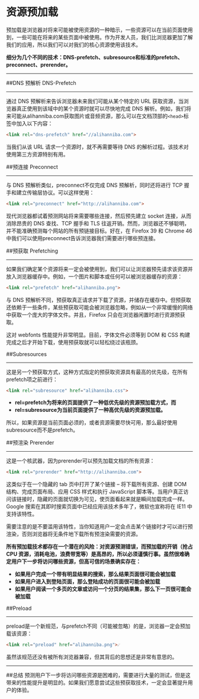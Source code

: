 # 资源预加载
预加载是浏览器对将来可能被使用资源的一种暗示，一些资源可以在当前页面使用到，一些可能在将来的某些页面中被使用。作为开发人员，我们比浏览器更加了解我们的应用，所以我们可以对我们的核心资源使用该技术。

**细分为几个不同的技术：DNS-prefetch、subresource和标准的prefetch、preconnect、prerender。**

___
##DNS 预解析 DNS-Prefetch
___
通过 DNS 预解析来告诉浏览器未来我们可能从某个特定的 URL 获取资源，当浏览器真正使用到该域中的某个资源时就可以尽快地完成 DNS 解析。例如，我们将来可能从alihanniba.com获取图片或音频资源，那么可以在文档顶部的```<head>```标签中加入以下内容：

```html
<link rel="dns-prefetch" href="//alihanniba.com">
```

当我们从该 URL 请求一个资源时，就不再需要等待 DNS 的解析过程。该技术对使用第三方资源特别有用。


##预连接 Preconnect
___
与 DNS 预解析类似，preconnect不仅完成 DNS 预解析，同时还将进行 TCP 握手和建立传输层协议。可以这样使用：

```html
<link rel="preconnect" href="http://alihanniba.com"> 
```

现代浏览器都试着预测网站将来需要哪些连接，然后预先建立 socket 连接，从而消除昂贵的 DNS 查找、TCP 握手和 TLS 往返开销。然而，浏览器还不够聪明，并不能准确预测每个网站的所有预链接目标。好在，在 Firefox 39 和 Chrome 46 中我们可以使用preconnect告诉浏览器我们需要进行哪些预连接。

##预获取 Prefetching
___
如果我们确定某个资源将来一定会被使用到，我们可以让浏览器预先请求该资源并放入浏览器缓存中。例如，一个图片和脚本或任何可以被浏览器缓存的资源：

```html
<link rel="prefetch" href="alihanniba.png"> 
```
与 DNS 预解析不同，预获取真正请求并下载了资源，并储存在缓存中。但预获取还依赖于一些条件，某些预获取可能会被浏览器忽略，例如从一个非常缓慢的网络中获取一个庞大的字体文件。并且，Firefox 只会在浏览器闲置时进行资源预获取。

这对 webfonts 性能提升非常明显。目前，字体文件必须等到 DOM 和 CSS 构建完成之后才开始下载，使用预获取就可以轻松绕过该瓶颈。


##Subresources
___
这是另一个预获取方式，这种方式指定的预获取资源具有最高的优先级，在所有prefetch项之前进行：

```html
<link rel="subresource" href="alihanniba.css"> 
```

* **rel=prefetch为将来的页面提供了一种低优先级的资源预加载方式，而** 
* **rel=subresource为当前页面提供了一种高优先级的资源预加载。**

所以，如果资源是当前页面必须的，或者资源需要尽快可用，那么最好使用subresource而不是prefetch。


##预渲染 Prerender
___
这是一个核武器，因为prerender可以预先加载文档的所有资源：

```html
<link rel="prerender" href="http://alihanniba.com"> 
```
这类似于在一个隐藏的 tab 页中打开了某个链接 – 将下载所有资源、创建 DOM 结构、完成页面布局、应用 CSS 样式和执行 JavaScript 脚本等。当用户真正访问该链接时，隐藏的页面就切换为可见，使页面看起来就是瞬间加载完成一样。Google 搜索在其即时搜索页面中已经应用该技术多年了，微软也宣称将在 IE11 中支持该特性。

需要注意的是不要滥用该特性，当你知道用户一定会点击某个链接时才可以进行预渲染，否则浏览器将无条件地下载所有预渲染需要的资源。

**所有预加载技术都存在一个潜在的风险：对资源预测错误，而预加载的开销（抢占 CPU 资源，消耗电池，浪费带宽等）是高昂的，所以必须谨慎行事。虽然很难确定用户下一步将访问哪些资源，但高可信的场景确实存在：**

* **如果用户完成一个带有明显结果的搜索，那么结果页面很可能会被加载**
* **如果用户进入到登陆页面，那么登陆成功的页面很可能会被加载**
* **如果用户阅读一个多页的文章或访问一个分页的结果集，那么下一页很可能会被加载**


##Preload
___
preload是一个新规范，与prefetch不同（可能被忽略）的是，浏览器一定会预加载该资源：

```html
<link rel="preload" href="alihanniba.png">☄ 
```
虽然该规范还没有被所有浏览器兼容，但其背后的思想还是非常有意思的。

___

##总结
预测用户下一步将访问哪些资源是困难的，需要进行大量的测试，但是这带来的性能提升是明显的。如果我们愿意尝试这些预获取技术，一定会显著提升用户的体验。

